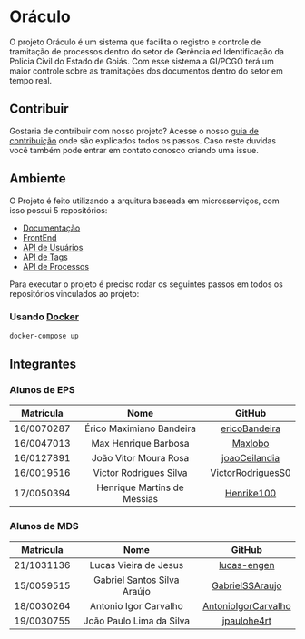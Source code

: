 # Oráculo

O projeto Oráculo é um sistema que facilita o registro e controle de tramitação de processos dentro do setor de Gerência ed Identificação da Policia Civil do Estado de Goiás. Com esse sistema a GI/PCGO terá um maior controle sobre as tramitações dos documentos dentro do setor em tempo real.

## Contribuir

Gostaria de contribuir com nosso projeto? Acesse o nosso [guia de contribuição](docs/CONTRIBUTING.md) onde são explicados todos os passos.
Caso reste duvidas você também pode entrar em contato conosco criando uma issue.

## Ambiente

O Projeto é feito utilizando a arquitura baseada em microsserviços, com isso possui 5 repositórios:

- [Documentação](https://github.com/fga-eps-mds/2021.1-Oraculo)
- [FrontEnd](https://github.com/fga-eps-mds/2021.1-Oraculo-FrontEnd)
- [API de Usuários](https://github.com/fga-eps-mds/2021.1-Oraculo-Profile)
- [API de Tags](https://github.com/fga-eps-mds/2021.1-Oraculo-Tags)
- [API de Processos](https://github.com/fga-eps-mds/2021.1-Oraculo-Processos)

Para executar o projeto é preciso rodar os seguintes passos em todos os repositórios vinculados ao projeto:

### Usando [Docker](https://www.docker.com/products/docker-desktop)

```bash
docker-compose up
```

## Integrantes

### Alunos de EPS

| Matrícula  |            Nome             |                          GitHub                           |
| :--------: | :-------------------------: | :-------------------------------------------------------: |
| 16/0070287 |  Érico Maximiano Bandeira   |     [ericoBandeira](https://github.com/ericoBandeira)     |
| 16/0047013 |    Max Henrique Barbosa     |           [Maxlobo](https://github.com/Maxlobo)           |
| 16/0127891 |    João Vitor Moura Rosa    |     [joaoCeilandia](https://github.com/joaoCeilandia)     |
| 16/0019516 |   Victor Rodrigues Silva    | [VictorRodriguesS0](https://github.com/VictorRodriguesS0) |
| 17/0050394 | Henrique Martins de Messias |        [Henrike100](https://github.com/Henrike100)        |

### Alunos de MDS

| Matrícula  |            Nome             |                            GitHub                             |
| :--------: | :-------------------------: | :-----------------------------------------------------------: |
| 21/1031136 |    Lucas Vieira de Jesus    |         [lucas-engen](https://github.com/lucas-engen)         |
| 15/0059515 | Gabriel Santos Silva Araújo |     [GabrielSSAraujo](https://github.com/GabrielSSAraujo)     |
| 18/0030264 |    Antonio Igor Carvalho    | [AntonioIgorCarvalho](https://github.com/AntonioIgorCarvalho) |
| 19/0030755 |  João Paulo Lima da Silva   |         [jpaulohe4rt](https://github.com/jpaulohe4rt)         |
